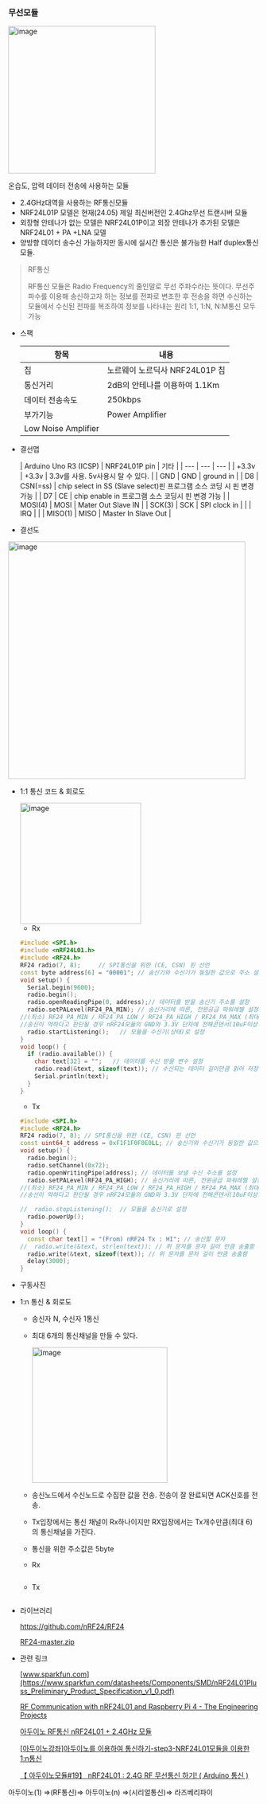 ### 무선모듈

<img width="296" alt="image" src="https://github.com/jjhwan-h/Fire-Extinguisher-Management-System/assets/92563695/9dc50220-a557-48be-9bce-dcc0f27be243">


온습도, 압력 데이터 전송에 사용하는 모듈

- 2.4GHz대역을 사용하는 RF통신모듈
- NRF24L01P 모델은 현재(24.05) 제일 최신버전인 2.4Ghz무선 트랜시버 모듈
- 외장형 안테나가  없는 모델은 NRF24L01P이고 외장 안테나가 추가된 모델은 NRF24L01 + PA +LNA 모델
- 양방향 데이터 송수신 가능하지만 동시에 실시간 통신은 불가능한 Half duplex통신 모듈.

> RF통신
> 
> 
> RF통신 모듈은 Radio Frequency의 줄인말로 무선 주파수라는 뜻이다.
> 무선주파수를 이용해 송신하고자 하는 정보를 전파로 변조한 후 전송을 하면 수신하는 모듈에서 수신된 전파를 복조하여 정보를 나타내는 원리
> 1:1, 1:N, N:M통신 모두 가능
> 

- 스팩
    
    
    | 항목 | 내용 |
    | --- | --- |
    | 칩 | 노르웨이 노르딕사 NRF24L01P 칩 |
    | 통신거리 | 2dB의 안테나를 이용하여 1.1Km |
    | 데이터 전송속도 | 250kbps |
    | 부가기능 | Power Amplifier
    Low Noise Amplifier |
- 결선맵
    
    
    | Arduino Uno R3
    (ICSP) | NRF24L01P pin | 기타 |
    | --- | --- | --- |
    | +3.3v | +3.3v | 3.3v를 사용. 5v사용시 탈 수 있다. |
    | GND | GND | ground in |
    | D8 | CSN(=ss) | chip select in SS
    (Slave select)핀
    프로그램 소스 코딩 시  핀 변경가능 |
    | D7 | CE | chip enable in 프로그램 소스 코딩시 핀 변경 가능 |
    | MOSI(4) | MOSI | Mater Out Slave IN |
    | SCK(3) | SCK | SPI clock in |
    |  | IRQ |  |
    | MISO(1) | MISO | Master In Slave Out |
- 결선도

<img width="477" alt="image" src="https://github.com/jjhwan-h/Fire-Extinguisher-Management-System/assets/92563695/55991b63-98fb-4937-9f31-e7495f88858f">


- 1:1 통신 코드 & 회로도
    
    <img width="243" alt="image" src="https://github.com/jjhwan-h/Fire-Extinguisher-Management-System/assets/92563695/d1e5597b-eca1-4a7b-a268-3b079f933c39">

    
    - Rx
    
    ```cpp
    #include <SPI.h> 
    #include <nRF24L01.h>
    #include <RF24.h>
    RF24 radio(7, 8);     // SPI통신을 위한 (CE, CSN) 핀 선언
    const byte address[6] = "00001"; // 송신기와 수신기가 동일한 값으로 주소 설정함(5자리)
    void setup() {
      Serial.begin(9600);
      radio.begin();
      radio.openReadingPipe(0, address);// 데이터를 받을 송신기 주소를 설정
      radio.setPALevel(RF24_PA_MIN); // 송신거리에 따른, 전원공급 파워레벨 설정
    //(최소) RF24_PA_MIN / RF24_PA_LOW / RF24_PA_HIGH / RF24_PA_MAX (최대) 설정가능
    //송신이 약하다고 판단될 경우 nRF24모듈의 GND와 3.3V 단자에 전해콘덴서(10uF이상:+를3.3V연결)사용권장
      radio.startListening();   // 모듈을 수신기(상태)로 설정
    }
    void loop() {
      if (radio.available()) {
        char text[32] = "";   // 데이터를 수신 받을 변수 설정
        radio.read(&text, sizeof(text)); // 수신되는 데이터 길이만큼 읽어 저장
        Serial.println(text);
      }
    }
    ```
    
    - Tx
    
    ```cpp
    #include <SPI.h>
    #include <RF24.h>
    RF24 radio(7, 8); // SPI통신을 위한 (CE, CSN) 핀 선언
    const uint64_t address = 0xF1F1F0F0E0LL; // 송신기와 수신기가 동일한 값으로 주소 설정함(5자리)
    void setup() {
      radio.begin();
      radio.setChannel(0x72);
      radio.openWritingPipe(address); // 데이터를 보낼 수신 주소를 설정
      radio.setPALevel(RF24_PA_HIGH); // 송신거리에 따른, 전원공급 파워레벨 설정
    //(최소) RF24_PA_MIN / RF24_PA_LOW / RF24_PA_HIGH / RF24_PA_MAX (최대) 설정가능
    //송신이 약하다고 판단될 경우 nRF24모듈의 GND와 3.3V 단자에 전해콘덴서(10uF이상:+를3.3V연결)사용권장
    
    //  radio.stopListening();  // 모듈을 송신기로 설정
      radio.powerUp();
    }
    void loop() {
      const char text[] = "(From) nRF24 Tx : HI"; // 송신할 문자
    //  radio.write(&text, strlen(text)); // 위 문자를 문자 길이 만큼 송출함
      radio.write(&text, sizeof(text)); // 위 문자를 문자 길이 만큼 송출함
      delay(3000);
    }
    ```
    
- 구동사진
    
    
- 1:n 통신 & 회로도
    - 송신자 N, 수신자 1통신
    - 최대 6개의 통신채널을 만들 수 있다.
        
        <img width="272" alt="image" src="https://github.com/jjhwan-h/Fire-Extinguisher-Management-System/assets/92563695/4412aeb2-78a3-471d-a298-d7310397ffcc">

        
    - 송신노드에서 수신노드로 수집한 값을 전송. 전송이 잘 완료되면  ACK신호를 전송.
    - Tx입장에서는 통신 채널이 Rx하나이지만  RX입장에서는 Tx개수만큼(최대 6)의 통신채널을 가진다.
    - 통신을 위한 주소값은 5byte
    
    - Rx
        
        ```cpp
        
        ```
        
    - Tx
        
        ```cpp
        
        ```
        

- 라이브러리
    
    https://github.com/nRF24/RF24
    
    [RF24-master.zip](https://prod-files-secure.s3.us-west-2.amazonaws.com/13092794-619e-423b-828c-ce5075dbf19e/e3cf52ec-137f-46f5-a3b6-3dfaa94e00cd/RF24-master.zip)
    
- 관련 링크
    
    [www.sparkfun.com](https://www.sparkfun.com/datasheets/Components/SMD/nRF24L01Pluss_Preliminary_Product_Specification_v1_0.pdf)
    
    [RF Communication with nRF24L01 and Raspberry Pi 4 - The Engineering Projects](https://www.theengineeringprojects.com/2022/11/rf-communication-with-nrf24l01-and-raspberry-pi-4.html)
    
    [아두이노 RF통신 nRF24L01 + 2.4GHz 모듈](https://m.blog.naver.com/eduino/222060455344)
    
    [[아두이노강좌]아두이노를 이용하여 통신하기-step3-NRF24L01모듈을 이용한 1:n통신](https://m.blog.naver.com/simjk98/221618424000)
    
    [【 아두이노모듈#19】 nRF24L01 :  2.4G RF 무선통신 하기! ( Arduino 통신 )](https://rasino.tistory.com/255)
    

아두이노(1) ⇒(RF통신)⇒ 아두이노(n) ⇒(시리얼통신)⇒ 라즈베리파이
